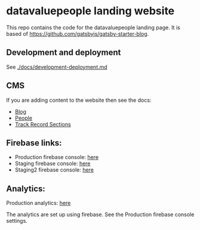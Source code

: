 # datavaluepeople landing website

This repo contains the code for the datavaluepeople landing page. It is based of https://github.com/gatsbyjs/gatsby-starter-blog.

## Development and deployment
See [./docs/development-deployment.md](./docs/development-deployment.md)

## CMS
If you are adding content to the website then see the docs:
- [Blog](./docs/blog.md)
- [People](./docs/people.md)
- [Track Record Sections](./docs/track-record-sections.md)

## Firebase links:
- Production firebase console: [here](https://console.firebase.google.com/project/dvp-landing-266011/overview)
- Staging firebase console: [here](https://console.firebase.google.com/project/dvp-landing-staging/overview)
- Staging2 firebase console: [here](https://console.firebase.google.com/project/dvp-landing-static/overview)

## Analytics:
Production analytics: [here](https://analytics.google.com/analytics/web/#/p220899285/reports/intelligenthome)

The analytics are set up using firebase. See the Production firebase console settings.
